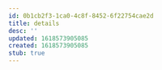 ```yaml
---
id: 0b1cb2f3-1ca0-4c8f-8452-6f22754cae2d
title: details
desc: ''
updated: 1618573905085
created: 1618573905085
stub: true
---
```


